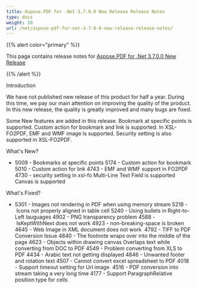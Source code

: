 ```yaml
---
title: Aspose.PDF for .Net 3.7.0.0 New Release Release Notes
type: docs
weight: 20
url: /net/aspose-pdf-for-net-3-7-0-0-new-release-release-notes/
---
```


{{% alert color="primary" %}} 

This page contains release notes for [Aspose.PDF for .Net 3.7.0.0 New Release](http://www.aspose.com/downloads/pdf/net/new-releases/aspose.pdf-for-.net-3.7.0.0-new-release/)

{{% /alert %}} 

Introduction

We have not published new release of this product for half a year. During this time, we pay our main attention on improving the quality of the product. In this new release, the quality is greatly improved and many bugs are fixed.

Some New features are added in this release. Bookmark at specific points is supported. Custom action for bookmark and link is supported. In XSL-FO2PDF, EMF and WMF image is supported. Security setting is also supported in XSL-FO2PDF.

What's New?

- 5009 - Bookmarks at specific points
  5174 - Custom action for bookmark 
  5010 - Custom action for link 
  4743 - EMF and WMF support in FO2PDF 
  4730 - security setting in xsl-fo 
  Multi-Line Text Field is supported 
  Canvas is supported

What's Fixed?

- 5301 - Images not rendering in PDF when using memory stream
  5218 - Icons not properly aligned in table cell 
  5240 - Using bullets in Right-to-Left lauguages 
  4902 - PNG transparency problem 
  4588 - IsKeptWithNext does not work 
  4923 - non-breaking-space is broken 
  4645 - Web Image in XML document does not work  
  4792 - TIFF to PDF Conversion Issue 
  4840 - The footnote wraps over into the middle of the page 
  4623 - Objects within drawing canvas Overlaps text while converting from DOC to PDF 
  4549 - Problem converting from XLS to PDF 
  4434 - Arabic text not getting displayed 
  4846 - Unwanted footer and rotation text 
  4507 - Cannot convert excel spreadsheet to PDF 
  4018 - Support timeout setting for Url image  
  4516 - PDF conversion into stream taking a very long time 
  4177 - Support ParagraphRelative position type for cells
